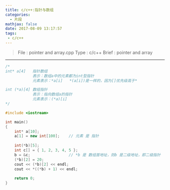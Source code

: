 ```yaml
---
title: c/c++:指针与数组
categories:
  - 片段
mathjax: false
date: 2017-08-09 13:17:57
tags:
 - c/c++
---
```


> File : pointer and array.cpp
> Type : c/c++
> Brief : pointer and array

<!-- more -->

---

```c++
/*
int* a[4]   指针数组     
            表示：数组a中的元素都为int型指针    
            元素表示：*a[i]   *(a[i])是一样的，因为[]优先级高于*

int (*a)[4] 数组指针     
            表示：指向数组a的指针
            元素表示：(*a)[i]  
*/

#include <iostream>

int main()
{
    int* a[10];
    a[1] = new int[100];    // 元素 是 指针
    
    int(*b)[5];
    int c[] = { 1, 2, 3, 4, 5 };
    b = &c;                 // *b 是 数组首地址，则b 是二级地址，即二级指针
    (*b)[2] = 20;
    cout << (*b)[2] << endl;
    cout << *((*b) + 1) << endl;
    
    return 0;
}
```
